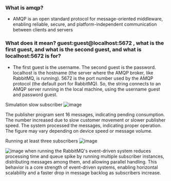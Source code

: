 
### What is amqp?
- AMQP is an open standard protocol for message-oriented middleware, enabling reliable, secure, and platform-independent communication between clients and servers

### What does it mean? guest:guest@localhost:5672 , what is the first guest, and what is the second guest, and what is localhost:5672 is for? 

- The first guest is the username. The second guest is the password. localhost is the hostname (the server where the AMQP broker, like RabbitMQ, is running). 5672 is the port number used by the AMQP protocol (the default port for RabbitMQ). So, the string connects to an AMQP server running in the local machine, using the username guest and password guest.

Simulation slow subscriber
![image](https://github.com/user-attachments/assets/70947954-2a2c-4b68-bd9a-228735e6431c)

The publisher program sent 16 messages, indicating pending consumption. The number increased due to slow customer movement or slower publisher speed. The system processed the messages, indicating proper operation. The figure may vary depending on device speed or message volume.


Running at least three subscribers
![image](https://github.com/user-attachments/assets/be1baf58-de33-4382-9e4d-d812e27de1b0)

![image](https://github.com/user-attachments/assets/0baa47e2-c595-42cf-b570-165ec37bb458)
when running the RabbitMQ's event-driven system reduces processing time and queue spike by running multiple subscriber instances, distributing messages among them, and allowing parallel handling. This behavior is a core strength of event-driven systems, enabling horizontal scalability and a faster drop in message backlog as subscribers increase.


